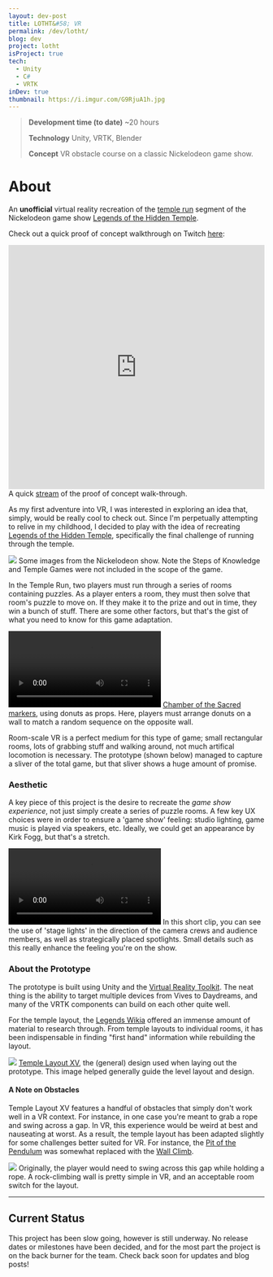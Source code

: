 ```yaml
---
layout: dev-post
title: LOTHT&#58; VR
permalink: /dev/lotht/
blog: dev
project: lotht
isProject: true
tech:
  - Unity
  - C#
  - VRTK
inDev: true
thumbnail: https://i.imgur.com/G9RjuA1h.jpg
---
```


>**Development time (to date)** ~20 hours
>
>**Technology** Unity, VRTK, Blender
>
>**Concept** VR obstacle course on a classic Nickelodeon game show.

# About

An **unofficial** virtual reality recreation of the [temple run](https://www.youtube.com/watch?v=7cHJ8xaGmMg#t=20s) segment of the Nickelodeon game show [Legends of the Hidden Temple](https://en.wikipedia.org/wiki/Legends_of_the_Hidden_Temple).

Check out a quick proof of concept walkthrough on Twitch [here](https://www.twitch.tv/videos/158444071):

<iframe style="display: block; margin: 0 auto; width: 100%;" src="https://player.twitch.tv/?video=v158444071&autoplay=false" frameborder="0" allowfullscreen="true" scrolling="no" height="480" width="620"></iframe>
<label>A quick <a href="https://www.twitch.tv/videos/158444071" target="_blank">stream</a> of the proof of concept walk-through.</label>

As my first adventure into VR, I was interested in exploring an idea that, simply, would be really cool to check out. Since I'm perpetually attempting to relive in my childhood, I decided to play with the idea of recreating [Legends of the Hidden Temple](https://en.wikipedia.org/wiki/Legends_of_the_Hidden_Temple), specifically the final challenge of running through the temple.

<img src="https://i.imgur.com/RehNAPI.png" />
<label>Some images from the Nickelodeon show. Note the Steps of Knowledge and Temple Games were not included in the scope of the game.</label>

In the Temple Run, two players must run through a series of rooms containing puzzles. As a player enters a room, they must then solve that room's puzzle to move on. If they make it to the prize and out in time, they win a bunch of stuff. There are some other factors, but that's the gist of what you need to know for this game adaptation.

<video class="slow" src="https://i.imgur.com/T07jvut.mp4" loop controls></video>
<label><a href="https://legends.wikia.com/wiki/The_Chamber_of_the_Sacred_Markers" target="_blank">Chamber of the Sacred markers</a>, using donuts as props. Here, players must arrange donuts on a wall to match a random sequence on the opposite wall.</label>

Room-scale VR is a perfect medium for this type of game; small rectangular rooms, lots of grabbing stuff and walking around, not much artifical locomotion is necessary. The prototype (shown below) managed to capture a sliver of the total game, but that sliver shows a huge amount of promise.

### Aesthetic

A key piece of this project is the desire to recreate the _game show experience_, not just simply create a series of puzzle rooms. A few key UX choices were in order to ensure a 'game show' feeling: studio lighting, game music is played via speakers, etc. Ideally, we could get an appearance by Kirk Fogg, but that's a stretch.

<video class="slow" src="https://i.imgur.com/amJaSWV.mp4" loop controls></video>
<label>In this short clip, you can see the use of 'stage lights' in the direction of the camera crews and audience members, as well as strategically placed spotlights. Small details such as this really enhance the feeling you're on the show.</label>


### About the Prototype

The prototype is built using Unity and the [Virtual Reality Toolkit](https://vrtoolkit.readme.io/). The neat thing is the ability to target multiple devices from Vives to Daydreams, and many of the VRTK components can build on each other quite well.

For the temple layout, the [Legends Wikia](https://legends.wikia.com) offered an immense amount of material to research through. From temple layouts to individual rooms, it has been indispensable in finding "first hand" information while rebuilding the layout.

<img src="https://i.imgur.com/mKw8sDf.png" />
<label><a href="https://legends.wikia.com/wiki/Temple_Layout_XV" target="_blank">Temple Layout XV</a>, the (general) design used when laying out the prototype. This image helped generally guide the level layout and design.</label>

#### A Note on Obstacles

Temple Layout XV features a handful of obstacles that simply don't work well in a VR context. For instance, in one case you're meant to grab a rope and swing across a gap. In VR, this experience would be weird at best and nauseating at worst. As a result, the temple layout has been adapted slightly for some challenges better suited for VR. For instance, the [Pit of the Pendulum](https://legends.wikia.com/wiki/The_Pit_of_the_Pendulum) was somewhat replaced with the [Wall&nbsp;Climb](https://legends.wikia.com/wiki/The_Wall_Climb).


<img src="https://i.imgur.com/faJHzER.jpg" />
<label>Originally, the player would need to swing across this gap while holding a rope. A rock-climbing wall is pretty simple in VR, and an acceptable room switch for the layout.</label>

---

## Current Status

This project has been slow going, however is still underway. No release dates or milestones have been decided, and for the most part the project is on the back burner for the team. Check back soon for updates and blog posts!

<!-- ## Team

The team working towards developing this consists of a few friends from [RIT](https://rit.edu/):

- Myself, developer
- [Sean Vickery](https://www.linkedin.com/in/seanvickery), artist
- [Alex Rainone](https://twitter.com/alexrain1), artist -->
